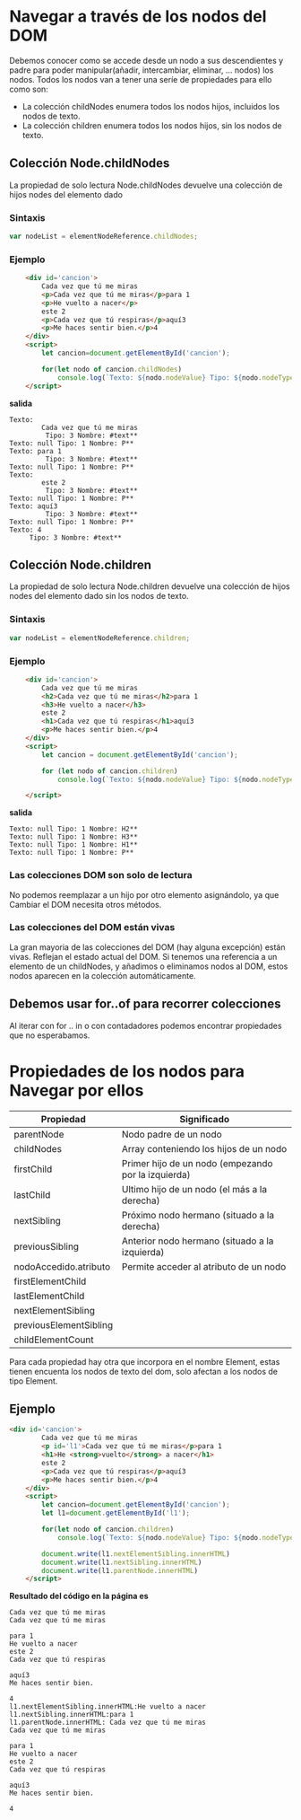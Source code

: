 # Navegar a través de los nodos del DOM
Debemos conocer como se accede desde un nodo a sus descendientes y padre para poder manipular(añadir, intercambiar, eliminar, ... nodos) los nodos.
Todos los nodos van a tener una seríe de propiedades para ello como son:
- La colección childNodes enumera todos los nodos hijos, incluidos los nodos de texto.
- La colección children enumera todos los nodos hijos, sin los nodos de texto.
## Colección Node.childNodes
La propiedad de solo lectura Node.childNodes  devuelve una colección de hijos nodes del elemento dado
### Sintaxis
```javascript
var nodeList = elementNodeReference.childNodes;
```
### Ejemplo
```html
    <div id='cancion'>
        Cada vez que tú me miras
        <p>Cada vez que tú me miras</p>para 1
        <p>He vuelto a nacer</p>
        este 2
        <p>Cada vez que tú respiras</p>aquí3
        <p>Me haces sentir bien.</p>4
    </div>
    <script>
        let cancion=document.getElementById('cancion');

        for(let nodo of cancion.childNodes)
            console.log(`Texto: ${nodo.nodeValue} Tipo: ${nodo.nodeType} Nombre: ${nodo.nodeName}**`)
    </script>
```
**salida**
```text
Texto: 
        Cada vez que tú me miras
         Tipo: 3 Nombre: #text**
Texto: null Tipo: 1 Nombre: P**
Texto: para 1
         Tipo: 3 Nombre: #text**
Texto: null Tipo: 1 Nombre: P**
Texto: 
        este 2
         Tipo: 3 Nombre: #text**
Texto: null Tipo: 1 Nombre: P**
Texto: aquí3
         Tipo: 3 Nombre: #text**
Texto: null Tipo: 1 Nombre: P**
Texto: 4
     Tipo: 3 Nombre: #text**
```
## Colección Node.children
La propiedad de solo lectura Node.children devuelve una colección de hijos nodes del elemento dado sin los nodos de texto.
### Sintaxis
```javascript
var nodeList = elementNodeReference.children;
```
### Ejemplo
```html
    <div id='cancion'>
        Cada vez que tú me miras
        <h2>Cada vez que tú me miras</h2>para 1
        <h3>He vuelto a nacer</h3>
        este 2
        <h1>Cada vez que tú respiras</h1>aquí3
        <p>Me haces sentir bien.</p>4
    </div>
    <script>
        let cancion = document.getElementById('cancion');

        for (let nodo of cancion.children)
            console.log(`Texto: ${nodo.nodeValue} Tipo: ${nodo.nodeType} Nombre: ${nodo.nodeName}**`)

    </script>
```
**salida**
```text
Texto: null Tipo: 1 Nombre: H2**
Texto: null Tipo: 1 Nombre: H3**
Texto: null Tipo: 1 Nombre: H1**
Texto: null Tipo: 1 Nombre: P**
```
### Las colecciones DOM son solo de lectura
No podemos reemplazar a un hijo por otro elemento asignándolo, ya que Cambiar el DOM necesita otros métodos. 
### Las colecciones del DOM están vivas
La gran mayoria de las colecciones del DOM (hay alguna excepción) están vivas. Reflejan el estado actual del DOM.
Si tenemos una referencia a un elemento de un childNodes, y añadimos o eliminamos nodos al DOM, estos nodos aparecen en la colección automáticamente.
## Debemos usar for..of para recorrer colecciones
Al iterar con for .. in o con contadadores podemos encontrar propiedades que no esperabamos.

# Propiedades de los nodos para Navegar por ellos

|Propiedad|Significado|
|---------|-----------|
|parentNode|Nodo padre de un nodo|
|childNodes|Array conteniendo los hijos de un nodo|
|firstChild|Primer hijo de un nodo (empezando por la izquierda)|
|lastChild|Ultimo hijo de un nodo (el más a la derecha)|
|nextSibling|Próximo nodo hermano (situado a la derecha)|
|previousSibling|Anterior nodo hermano (situado a la izquierda)|
|nodoAccedido.atributo|Permite acceder al atributo de un nodo|
|firstElementChild||
|lastElementChild||
|nextElementSibling||
|previousElementSibling||
|childElementCount||

Para cada propiedad hay otra que incorpora en el nombre Element, estas tienen encuenta los nodos de texto del dom, solo afectan a los nodos de tipo Element.
## Ejemplo

```html
<div id='cancion'>
        Cada vez que tú me miras
        <p id='l1'>Cada vez que tú me miras</p>para 1
        <h1>He <strong>vuelto</strong> a nacer</h1>
        este 2
        <p>Cada vez que tú respiras</p>aquí3
        <p>Me haces sentir bien.</p>4
    </div>
    <script>
        let cancion=document.getElementById('cancion');
        let l1=document.getElementById('l1');

        for(let nodo of cancion.children)
            console.log(`Texto: ${nodo.nodeValue} Tipo: ${nodo.nodeType} Nombre: ${nodo.nodeName}**`)

        document.write(l1.nextElementSibling.innerHTML)
        document.write(l1.nextSibling.innerHTML)
        document.write(l1.parentNode.innerHTML)
    </script>
```
**Resultado del código en la página es**
```
Cada vez que tú me miras
Cada vez que tú me miras

para 1
He vuelto a nacer
este 2
Cada vez que tú respiras

aquí3
Me haces sentir bien.

4
l1.nextElementSibling.innerHTML:He vuelto a nacer
l1.nextSibling.innerHTML:para 1
l1.parentNode.innerHTML: Cada vez que tú me miras
Cada vez que tú me miras

para 1
He vuelto a nacer
este 2
Cada vez que tú respiras

aquí3
Me haces sentir bien.

4
```








